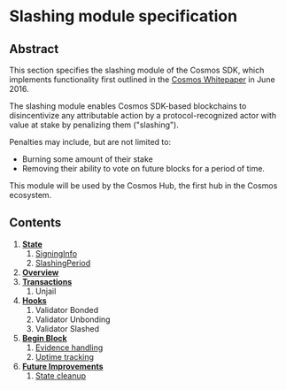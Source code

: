# Slashing module specification

## Abstract

This section specifies the slashing module of the Cosmos SDK, which implements functionality
first outlined in the [Cosmos Whitepaper](https://cosmos.network/about/whitepaper) in June 2016.

The slashing module enables Cosmos SDK-based blockchains to disincentivize any attributable action
by a protocol-recognized actor with value at stake by penalizing them ("slashing").

Penalties may include, but are not limited to:
- Burning some amount of their stake
- Removing their ability to vote on future blocks for a period of time.

This module will be used by the Cosmos Hub, the first hub in the Cosmos ecosystem.

## Contents

1. **[State](state.md)**
    1. [SigningInfo](state.md#signing-info)
    1. [SlashingPeriod](state.md#slashing-period)
1. **[Overview](overview.md)**
1. **[Transactions](transactions.md)**
    1. Unjail
1. **[Hooks](hooks.md)**
    1. Validator Bonded
    1. Validator Unbonding
    1. Validator Slashed
1. **[Begin Block](begin-block.md)**
    1. [Evidence handling](begin-block.md#evidence-handling)
    1. [Uptime tracking](begin-block.md#uptime-tracking)
1. **[Future Improvements](future-improvements.md)**
    1. [State cleanup](future-improvements.md#state-cleanup)
